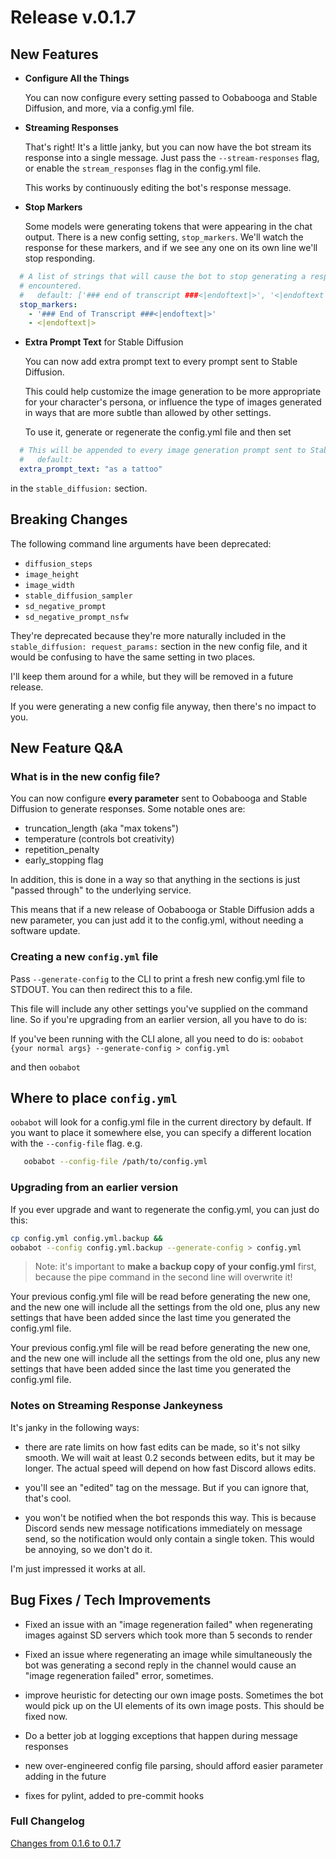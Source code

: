 # Release v.0.1.7

## New Features

- **Configure All the Things**

  You can now configure every setting passed to Oobabooga
  and Stable Diffusion, and more, via a config.yml file.

- **Streaming Responses**

  That's right!  It's a little janky, but you can now have the
  bot stream its response into a single message.  Just pass
  the `--stream-responses` flag, or enable the `stream_responses`
  flag in the config.yml file.

  This works by continuously editing the bot's response message.

- **Stop Markers**

  Some models were generating tokens that were appearing in the chat
  output.  There is a new config setting, `stop_markers`.  We'll watch
  the response for these markers, and if we see any one on its own line
  we'll stop responding.

```yaml
  # A list of strings that will cause the bot to stop generating a response when
  # encountered.
  #   default: ['### end of transcript ###<|endoftext|>', '<|endoftext|>']
  stop_markers:
    - '### End of Transcript ###<|endoftext|>'
    - <|endoftext|>
```

- **Extra Prompt Text** for Stable Diffusion

  You can now add extra prompt text to every prompt sent to Stable Diffusion.

  This could help customize the image generation to be more appropriate for
  your character's persona, or influence the type of images generated in ways
  that are more subtle than allowed by other settings.

  To use it, generate or regenerate the config.yml file and then set

```yaml
  # This will be appended to every image generation prompt sent to Stable Diffusion.
  #   default:
  extra_prompt_text: "as a tattoo"
```

in the `stable_diffusion:` section.

## Breaking Changes

The following command line arguments have been deprecated:

- `diffusion_steps`
- `image_height`
- `image_width`
- `stable_diffusion_sampler`
- `sd_negative_prompt`
- `sd_negative_prompt_nsfw`

They're deprecated because they're more naturally included in the
`stable_diffusion: request_params:` section in the new config file, and it would be
confusing to have the same setting in two places.

I'll keep them around for a while, but they will be removed in a
future release.

If you were generating a new config file anyway, then there's no
impact to you.

## New Feature Q&A

### What is in the new config file?

You can now configure **every parameter** sent to Oobabooga
and Stable Diffusion to generate responses.  Some notable ones are:

- truncation_length (aka "max tokens")
- temperature (controls bot creativity)
- repetition_penalty
- early_stopping flag

In addition, this is done in a way so that anything in the
sections is just "passed through" to the underlying service.

This means that if a new release of Oobabooga or Stable Diffusion
adds a new parameter, you can just add it to the config.yml,
without needing a software update.

### Creating a new `config.yml` file

Pass `--generate-config` to the CLI to print a fresh new config.yml
file to STDOUT.  You can then redirect this to a file.

This file will include any other settings you've supplied on the
command line.  So if you're upgrading from an earlier version,
all you have to do is:

If you've been running with the CLI alone, all you need to do is:
  `oobabot {your normal args} --generate-config > config.yml`

and then
  `oobabot`

## Where to place `config.yml`

`oobabot` will look for a config.yml file in the current
directory by default.  If you want to place it somewhere
else, you can specify a different location with the
`--config-file` flag.  e.g.

```bash
   oobabot --config-file /path/to/config.yml
```

### Upgrading from an earlier version

If you ever upgrade and want to regenerate the config.yml,
you can just do this:

  ```bash
  cp config.yml config.yml.backup &&
  oobabot --config config.yml.backup --generate-config > config.yml
  ```

> Note: it's important to **make a backup copy of your config.yml** first,
> because the pipe command in the second line will overwrite it!

Your previous config.yml file will be read before generating the new one,
and the new one will include all the settings from the old one, plus
any new settings that have been added since the last time you generated
the config.yml file.

Your previous config.yml file will be read before generating the new one,
and the new one will include all the settings from the old one, plus
any new settings that have been added since the last time you generated
the config.yml file.

### Notes on Streaming Response Jankeyness

It's janky in the following ways:

- there are rate limits on how fast edits can be made,
  so it's not silky smooth.  We will wait at least 0.2 seconds
  between edits, but it may be longer.  The actual speed will depend
  on how fast Discord allows edits.

- you'll see an "edited" tag on the message.  But if you can
  ignore that, that's cool.

- you won't be notified when the bot responds this way.  This is
  because Discord sends new message notifications immediately
  on message send, so the notification would only contain a single
  token.  This would be annoying, so we don't do it.

I'm just impressed it works at all.

## Bug Fixes / Tech Improvements

- Fixed an issue with an "image regeneration failed"
  when regenerating images against SD servers which took more than 5
  seconds to render

- Fixed an issue where regenerating an image while simultaneously
  the bot was generating a second reply in the channel would cause
  an "image regeneration failed" error, sometimes.

- improve heuristic for detecting our own image posts.  Sometimes
  the bot would pick up on the UI elements of its own image posts.
  This should be fixed now.

- Do a better job at logging exceptions that happen during
  message responses

- new over-engineered config file parsing, should afford
  easier parameter adding in the future

- fixes for pylint, added to pre-commit hooks

### Full Changelog

[Changes from 0.1.6 to 0.1.7](https://github.com/chrisrude/oobabot/compare/v0.1.6...v0.1.7)
